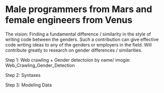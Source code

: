 # Male programmers from Mars and female engineers from Venus


The vision:
Finding a fundamental difference / similarity in the style of writing code between the genders.
Such a contribution can give effective code writing ideas to any of the genders or employers in the field.
Will contribute greatly to research on gender differences / similarities.

Step 1: Web crawling + Gender detectoion by name/ imogie: Web_Crawling_Gender_Detection

Step 2: Syntaxes

Step 3: Modeling Data
